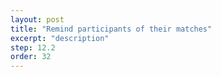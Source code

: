 ```yaml
---
layout: post
title: "Remind participants of their matches"
excerpt: "description"
step: 12.2
order: 32
---
```



